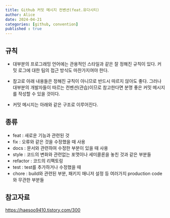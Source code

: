 ```yaml
---
title: Github 커밋 메시지 컨벤션(feat.유다시티)
author: Alice
date: 2024-04-21
categories: [github, convention]
published : true
---
```



## 규칙
- 대부분의 프로그래밍 언어에는 관용적인 스타일과 같은 잘 정해진 규칙이 있다. 커밋 로그에 대한 팀의 접근 방식도 마찬가지여야 한다.

- 참고로 아래 내용들은 정해진 규칙이 아니므로 반드시 따르지 않아도 좋다. 그러나 대부분의 개발자들이 따르는 컨벤션(관습)이므로 참고한다면 분명 좋은 커밋 메시지를 작성할 수 있을 것이다.

- 커밋 메시지는 아래와 같은 구조로 이루어진다.

## 종류
- feat : 새로운 기능과 관련된 것
- fix : 오류와 같은 것을 수정했을 때 사용
- docs : 문서와 관련하여 수정한 부분이 있을 때 사용
- style : 코드의 변화와 관련없는 포맷이나 세미콜론을 놓친 것과 같은 부분들
- refactor : 코드의 리팩토링
- test : test를 추가하거나 수정했을 때
- chore : build와 관련된 부분, 패키지 매니저 설정 등 여러가지 production code와 무관한 부분들

## 참고자료
<https://haesoo9410.tistory.com/300>
